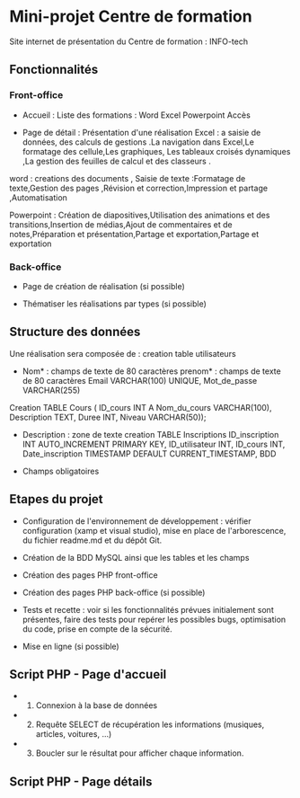
# Mini-projet Centre de formation 
 
Site internet de présentation du Centre de formation : INFO-tech
 
## Fonctionnalités
 
### Front-office

- Accueil : Liste des formations :
Word
Excel
Powerpoint 
Accès

- Page de détail : Présentation d'une réalisation
 Excel : a saisie de données, des calculs de gestions .La navigation dans Excel,Le formatage des cellule,Les graphiques,
Les tableaux croisés dynamiques ,La gestion des feuilles de calcul et des classeurs .

 word : creations des documents , Saisie de texte :Formatage de texte,Gestion des pages ,Révision et correction,Impression et partage ,Automatisation

Powerpoint : Création de diapositives,Utilisation des animations et des transitions,Insertion de médias,Ajout de commentaires et de notes,Préparation et présentation,Partage et exportation,Partage et exportation

### Back-office

- Page de création de réalisation (si possible)

- Thématiser les réalisations par types (si possible)
 
## Structure des données
 
Une réalisation sera composée de :
 creation table utilisateurs
- Nom* : champs de texte de 80 caractères
prenom* : champs de texte de 80 caractères
 Email VARCHAR(100) UNIQUE,
     Mot_de_passe VARCHAR(255)

Creation TABLE Cours (
    ID_cours INT A
    Nom_du_cours VARCHAR(100),
    Description TEXT,
    Duree INT,
    Niveau VARCHAR(50));

- Description  : zone de texte
creation TABLE Inscriptions 
    ID_inscription INT AUTO_INCREMENT PRIMARY KEY,
    ID_utilisateur INT,
    ID_cours INT,
    Date_inscription TIMESTAMP DEFAULT CURRENT_TIMESTAMP,
  BDD  

* Champs obligatoires
 
## Etapes du projet
 
- Configuration de l'environnement de développement : vérifier configuration (xamp et visual studio), mise en place de l'arborescence, du fichier readme.md et du dépôt Git.

- Création de la BDD MySQL ainsi que les tables et les champs

- Création des pages PHP front-office

- Création des pages PHP back-office (si possible)

- Tests et recette : voir si les fonctionnalités prévues initialement sont présentes, faire des tests pour repérer les possibles bugs, optimisation du code, prise en compte de la sécurité.

- Mise en ligne (si possible)
 
## Script PHP - Page d'accueil
 
- 1) Connexion à la base de données

- 2) Requête SELECT de récupération les informations (musiques, articles, voitures, ...)

- 3) Boucler sur le résultat pour afficher chaque information.
 
## Script PHP - Page détails
 